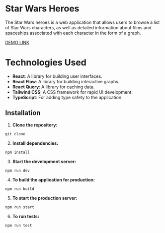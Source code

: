 # Star Wars Heroes

The Star Wars heroes is a web application that allows users to browse a list of Star Wars characters, as well as detailed information about films and spaceships associated with each character in the form of a graph.

[DEMO LINK](https://k-marchuk.github.io/star-wars-heroes/)

# Technologies Used

- **React**: A library for building user interfaces.
- **React Flow**: A library for building interactive graphs.
- **React Query**: A library for caching data.
- **Tailwind CSS**: A CSS framework for rapid UI development.
- **TypeScript**: For adding type safety to the application.

## Installation

1. **Clone the repository:**

```
git clone
```

2. **Install dependencies:**

```
npm install
```

3. **Start the development server:**

```
npm run dev
```

4. **To build the application for production:**

```
npm run build
```

5. **To start the production server:**

```
npm run start
```

6. **To run tests:**

```
npm run test
```
